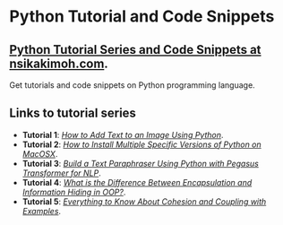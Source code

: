 # Python Tutorial and Code Snippets

## [Python Tutorial Series and Code Snippets at nsikakimoh.com](https://nsikakimoh.com).

Get tutorials and code snippets on Python programming language.

## Links to tutorial series

- __Tutorial 1__: *[How to Add Text to an Image Using Python](https://nsikakimoh.com/blog/install-multiple-versions-of-python-on-macosx)*.
- __Tutorial 2__: *[How to Install Multiple Specific Versions of Python on MacOSX](https://nsikakimoh.com/blog/add-text-to-an-image-using-pillow-in-python)*.
- __Tutorial 3__: *[Build a Text Paraphraser Using Python with Pegasus Transformer for NLP](https://nsikakimoh.com/blog/text-paraphraser-using-python)*.
- __Tutorial 4__: *[What is the Difference Between Encapsulation and Information Hiding in OOP?](https://nsikakimoh.com/blog/encapsulation-vs-information-hiding)*.
- __Tutorial 5__: *[Everything to Know About Cohesion and Coupling with Examples](https://nsikakimoh.com/blog/cohesion-and-coupling-with-examples)*.

